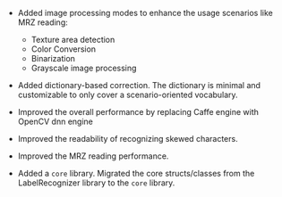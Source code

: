 

- Added image processing modes to enhance the usage scenarios like MRZ reading: 
  - Texture area detection
  - Color Conversion
  - Binarization
  - Grayscale image processing
	
- Added dictionary-based correction. The dictionary is minimal and customizable to only cover a scenario-oriented vocabulary.
	
- Improved the overall performance by replacing Caffe engine with OpenCV dnn engine
	
- Improved the readability of recognizing skewed characters.
	
- Improved the MRZ reading performance.
	
- Added a `core` library. Migrated the core structs/classes from the LabelRecognizer library to the `core` library.

